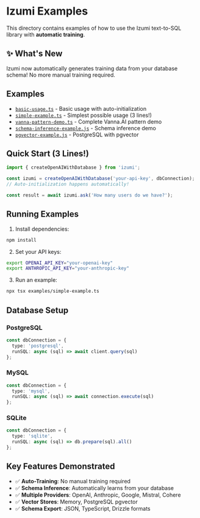 # Izumi Examples

This directory contains examples of how to use the Izumi text-to-SQL library with **automatic training**.

## ✨ What's New

Izumi now automatically generates training data from your database schema! No more manual training required.

## Examples

- [`basic-usage.ts`](./basic-usage.ts) - Basic usage with auto-initialization
- [`simple-example.ts`](./simple-example.ts) - Simplest possible usage (3 lines!)
- [`vanna-pattern-demo.ts`](./vanna-pattern-demo.ts) - Complete Vanna.AI pattern demo
- [`schema-inference-example.js`](./schema-inference-example.js) - Schema inference demo
- [`pgvector-example.js`](./pgvector-example.js) - PostgreSQL with pgvector

## Quick Start (3 Lines!)

```typescript
import { createOpenAIWithDatabase } from 'izumi';

const izumi = createOpenAIWithDatabase('your-api-key', dbConnection);
// Auto-initialization happens automatically!

const result = await izumi.ask('How many users do we have?');
```

## Running Examples

1. Install dependencies:
```bash
npm install
```

2. Set your API keys:
```bash
export OPENAI_API_KEY="your-openai-key"
export ANTHROPIC_API_KEY="your-anthropic-key"
```

3. Run an example:
```bash
npx tsx examples/simple-example.ts
```

## Database Setup

### PostgreSQL
```typescript
const dbConnection = {
  type: 'postgresql',
  runSQL: async (sql) => await client.query(sql)
};
```

### MySQL
```typescript
const dbConnection = {
  type: 'mysql',
  runSQL: async (sql) => await connection.execute(sql)
};
```

### SQLite
```typescript
const dbConnection = {
  type: 'sqlite',
  runSQL: async (sql) => db.prepare(sql).all()
};
```

## Key Features Demonstrated

- ✅ **Auto-Training**: No manual training required
- ✅ **Schema Inference**: Automatically learns from your database
- ✅ **Multiple Providers**: OpenAI, Anthropic, Google, Mistral, Cohere
- ✅ **Vector Stores**: Memory, PostgreSQL pgvector
- ✅ **Schema Export**: JSON, TypeScript, Drizzle formats

